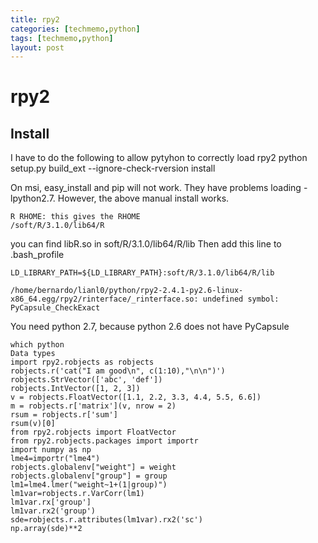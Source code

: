 ```yaml
---
title: rpy2
categories: [techmemo,python]
tags: [techmemo,python]
layout: post
---
```



# rpy2
 
## Install
I have to do the following to allow pytyhon to correctly load rpy2
python setup.py build_ext --ignore-check-rversion install


On msi, easy_install and pip will not work. They have problems loading -lpython2.7. However, the above manual install works.

```
R RHOME: this gives the RHOME
/soft/R/3.1.0/lib64/R
```
you can find libR.so in soft/R/3.1.0/lib64/R/lib
Then add this line to .bash_profile
```
LD_LIBRARY_PATH=${LD_LIBRARY_PATH}:soft/R/3.1.0/lib64/R/lib
```

```
/home/bernardo/lianl0/python/rpy2-2.4.1-py2.6-linux-x86_64.egg/rpy2/rinterface/_rinterface.so: undefined symbol: PyCapsule_CheckExact
```

You need python 2.7, because python 2.6 does not have PyCapsule


```
which python
Data types
import rpy2.robjects as robjects
robjects.r('cat("I am good\n", c(1:10),"\n\n")')
robjects.StrVector(['abc', 'def'])
robjects.IntVector([1, 2, 3])
v = robjects.FloatVector([1.1, 2.2, 3.3, 4.4, 5.5, 6.6])
m = robjects.r['matrix'](v, nrow = 2)
rsum = robjects.r['sum']
rsum(v)[0]
from rpy2.robjects import FloatVector
from rpy2.robjects.packages import importr
import numpy as np
lme4=importr("lme4")
robjects.globalenv["weight"] = weight
robjects.globalenv["group"] = group
lm1=lme4.lmer("weight~1+(1|group)")
lm1var=robjects.r.VarCorr(lm1)
lm1var.rx['group']
lm1var.rx2('group')
sde=robjects.r.attributes(lm1var).rx2('sc')
np.array(sde)**2
```
